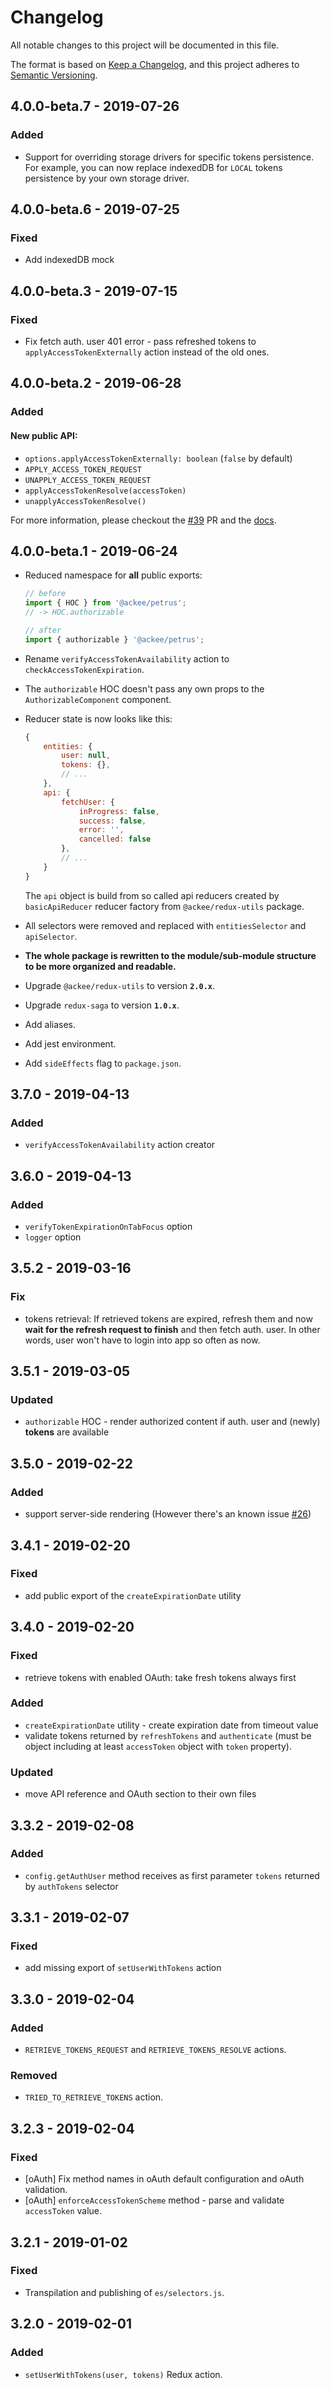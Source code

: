 # Changelog

All notable changes to this project will be documented in this file.

The format is based on [Keep a Changelog](https://keepachangelog.com/en/1.0.0/),
and this project adheres to [Semantic Versioning](https://semver.org/spec/v2.0.0.html).

## 4.0.0-beta.7 - 2019-07-26

### Added

-   Support for overriding storage drivers for specific tokens persistence. For example, you can now replace indexedDB for `LOCAL` tokens persistence by your own storage driver.

## 4.0.0-beta.6 - 2019-07-25

### Fixed

-   Add indexedDB mock

## 4.0.0-beta.3 - 2019-07-15

### Fixed

-   Fix fetch auth. user 401 error - pass refreshed tokens to `applyAccessTokenExternally` action instead of the old ones.

## 4.0.0-beta.2 - 2019-06-28

### Added

#### New public API:

-   `options.applyAccessTokenExternally: boolean` (`false` by default)
-   `APPLY_ACCESS_TOKEN_REQUEST`
-   `UNAPPLY_ACCESS_TOKEN_REQUEST`
-   `applyAccessTokenResolve(accessToken)`
-   `unapplyAccessTokenResolve()`

For more information, please checkout the [#39](https://github.com/AckeeCZ/petrus/pull/39) PR and the [docs](docs/api.md#configure).

## 4.0.0-beta.1 - 2019-06-24

-   Reduced namespace for **all** public exports:

    ```js
    // before
    import { HOC } from '@ackee/petrus';
    // -> HOC.authorizable

    // after
    import { authorizable } '@ackee/petrus';
    ```

-   Rename `verifyAccessTokenAvailability` action to `checkAccessTokenExpiration`.
-   The `authorizable` HOC doesn't pass any own props to the `AuthorizableComponent` component.
-   Reducer state is now looks like this:
    ```js
    {
        entities: {
            user: null,
            tokens: {},
            // ...
        },
        api: {
            fetchUser: {
                inProgress: false,
                success: false,
                error: '',
                cancelled: false
            },
            // ...
        }
    }
    ```
    The `api` object is build from so called api reducers created by `basicApiReducer` reducer factory from `@ackee/redux-utils` package.
-   All selectors were removed and replaced with `entitiesSelector` and `apiSelector`.
-   **The whole package is rewritten to the module/sub-module structure to be more organized and readable.**
-   Upgrade `@ackee/redux-utils` to version **`2.0.x`**.
-   Upgrade `redux-saga` to version **`1.0.x`**.
-   Add aliases.
-   Add jest environment.
-   Add `sideEffects` flag to `package.json`.

## 3.7.0 - 2019-04-13

### Added

-   `verifyAccessTokenAvailability` action creator

## 3.6.0 - 2019-04-13

### Added

-   `verifyTokenExpirationOnTabFocus` option
-   `logger` option

## 3.5.2 - 2019-03-16

### Fix

-   tokens retrieval: If retrieved tokens are expired, refresh them and now **wait for the refresh request to finish** and then fetch auth. user. In other words, user won't have to login into app so often as now.

## 3.5.1 - 2019-03-05

### Updated

-   `authorizable` HOC - render authorized content if auth. user and (newly) **tokens** are available

## 3.5.0 - 2019-02-22

### Added

-   support server-side rendering (However there's an known issue [#26](https://github.com/AckeeCZ/petrus/issues/26))

## 3.4.1 - 2019-02-20

### Fixed

-   add public export of the `createExpirationDate` utility

## 3.4.0 - 2019-02-20

### Fixed

-   retrieve tokens with enabled OAuth: take fresh tokens always first

### Added

-   `createExpirationDate` utility - create expiration date from timeout value
-   validate tokens returned by `refreshTokens` and `authenticate` (must be object including at least `accessToken` object with `token` property).

### Updated

-   move API reference and OAuth section to their own files

## 3.3.2 - 2019-02-08

### Added

-   `config.getAuthUser` method receives as first parameter `tokens` returned by `authTokens` selector

## 3.3.1 - 2019-02-07

### Fixed

-   add missing export of `setUserWithTokens` action

## 3.3.0 - 2019-02-04

### Added

-   `RETRIEVE_TOKENS_REQUEST` and `RETRIEVE_TOKENS_RESOLVE` actions.

### Removed

-   `TRIED_TO_RETRIEVE_TOKENS` action.

## 3.2.3 - 2019-02-04

### Fixed

-   [oAuth] Fix method names in oAuth default configuration and oAuth validation.
-   [oAuth] `enforceAccessTokenScheme` method - parse and validate `accessToken` value.

## 3.2.1 - 2019-01-02

### Fixed

-   Transpilation and publishing of `es/selectors.js`.

## 3.2.0 - 2019-02-01

### Added

-   `setUserWithTokens(user, tokens)` Redux action.
